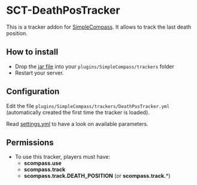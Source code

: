 # SCT-DeathPosTracker

This is a tracker addon for [SimpleCompass](https://www.spigotmc.org/resources/simplecompass.63140/).
It allows to track the last death position.

## How to install

- Drop the [jar file](https://github.com/arboriginal/SCT-DeathPosTracker/releases) into your `plugins/SimpleCompass/trackers` folder
- Restart your server.

## Configuration

Edit the file `plugins/SimpleCompass/trackers/DeathPosTracker.yml` (automatically created the first time the tracker is loaded).

Read [settings.yml](https://github.com/arboriginal/SCT-DeathPosTracker/blob/master/src/settings.yml) to have a look on available parameters.

## Permissions

- To use this tracker, players must have:
    - **scompass.use**
    - **scompass.track**
    - **scompass.track.DEATH_POSITION** (or **scompass.track.***)
